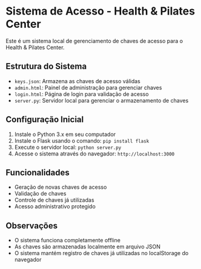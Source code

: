 # Sistema de Acesso - Health & Pilates Center

Este é um sistema local de gerenciamento de chaves de acesso para o Health & Pilates Center.

## Estrutura do Sistema

- `keys.json`: Armazena as chaves de acesso válidas
- `admin.html`: Painel de administração para gerenciar chaves
- `login.html`: Página de login para validação de acesso
- `server.py`: Servidor local para gerenciar o armazenamento de chaves

## Configuração Inicial

1. Instale o Python 3.x em seu computador
2. Instale o Flask usando o comando: `pip install flask`
3. Execute o servidor local: `python server.py`
4. Acesse o sistema através do navegador: `http://localhost:3000`

## Funcionalidades

- Geração de novas chaves de acesso
- Validação de chaves
- Controle de chaves já utilizadas
- Acesso administrativo protegido

## Observações

- O sistema funciona completamente offline
- As chaves são armazenadas localmente em arquivo JSON
- O sistema mantém registro de chaves já utilizadas no localStorage do navegador